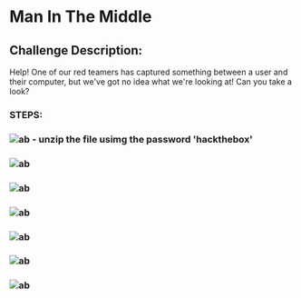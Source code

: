 # Man In The Middle
## Challenge Description:
Help! One of our red teamers has captured something between a user and their computer, but we've got no idea what we're looking at! Can you take a look?

### STEPS:
### ![ab](https://github.com/user-attachments/assets/2ab2f2c6-2848-4763-879e-b8502a393ce8) - unzip the file usimg the password 'hackthebox'
### ![ab](https://github.com/user-attachments/assets/9bc335a7-ca3f-4715-b597-0531b00803c0)
### ![ab](https://github.com/user-attachments/assets/542877e5-67af-4055-acce-d065c60f46c0)
### ![ab](https://github.com/user-attachments/assets/eb588a3a-d3a7-4f7a-801c-a19f09292cb6)
### ![ab](https://github.com/user-attachments/assets/1fd5f885-3f50-4cb6-ad69-e5d542b08f53)
### ![ab](https://github.com/user-attachments/assets/1c4e5a26-7913-45f5-b6b2-a20ab3e87c1d)
### ![ab](https://github.com/user-attachments/assets/0c223bf6-ac83-48c1-9bc9-d74349395198)
